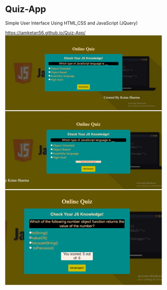 # Quiz-App
 Simple User Interface 
 Using HTML,CSS and JavaScript (JQuery)<br>
 
 https://iamketan56.github.io/Quiz-App/<br>
 ![](https://github.com/iamketan56/Quiz-App/blob/main/ss1.PNG)<br>
 ![](https://github.com/iamketan56/Quiz-App/blob/main/ss2.PNG)<br>
 ![](https://github.com/iamketan56/Quiz-App/blob/main/ss3.PNG)
 
